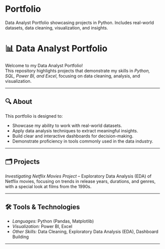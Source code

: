 # Portfolio
Data Analyst Portfolio showcasing projects in Python. Includes real-world datasets, data cleaning, visualization, and insights.


# 📊 Data Analyst Portfolio

Welcome to my Data Analyst Portfolio!  
This repository highlights projects that demonstrate my skills in *Python, SQL, Power BI, and Excel*, focusing on data cleaning, analysis, and visualization.

---

## 🔍 About
This portfolio is designed to:
- Showcase my ability to work with real-world datasets.  
- Apply data analysis techniques to extract meaningful insights.  
- Build clear and interactive dashboards for decision-making.  
- Demonstrate proficiency in tools commonly used in the data industry.  

---

## 🗂️ Projects
*Investigating Netflix Movies Project* – Exploratory Data Analysis (EDA) of Netflix movies, focusing on trends in release years, durations, and genres, with a special look at films from the 1990s. 

---

## 🛠️ Tools & Technologies
- *Languages:* Python (Pandas, Matplotlib)
- *Visualization:* Power BI, Excel  
- *Other Skills:* Data Cleaning, Exploratory Data Analysis (EDA), Dashboard Building  

---
